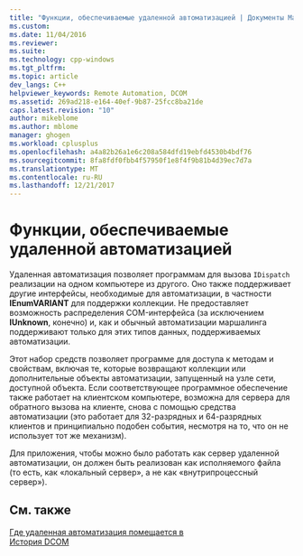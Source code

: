 ```yaml
---
title: "Функции, обеспечиваемые удаленной автоматизацией | Документы Майкрософт"
ms.custom: 
ms.date: 11/04/2016
ms.reviewer: 
ms.suite: 
ms.technology: cpp-windows
ms.tgt_pltfrm: 
ms.topic: article
dev_langs: C++
helpviewer_keywords: Remote Automation, DCOM
ms.assetid: 269ad218-e164-40ef-9b87-25fcc8ba21de
caps.latest.revision: "10"
author: mikeblome
ms.author: mblome
manager: ghogen
ms.workload: cplusplus
ms.openlocfilehash: a4a82b26a1e6c208a584dfd19ebfd4530b4bdf76
ms.sourcegitcommit: 8fa8fdf0fbb4f57950f1e8f4f9b81b4d39ec7d7a
ms.translationtype: MT
ms.contentlocale: ru-RU
ms.lasthandoff: 12/21/2017
---
```

# <a name="what-does-remote-automation-provide"></a>Функции, обеспечиваемые удаленной автоматизацией
Удаленная автоматизация позволяет программам для вызова `IDispatch` реализации на одном компьютере из другого. Оно также поддерживает другие интерфейсы, необходимые для автоматизации, в частности **IEnumVARIANT** для поддержки коллекции. Не предоставляет возможность распределения COM-интерфейса (за исключением **IUnknown**, конечно) и, как и обычный автоматизации маршалинга поддерживают только для этих типов данных, поддерживаемых автоматизации.  
  
 Этот набор средств позволяет программе для доступа к методам и свойствам, включая те, которые возвращают коллекции или дополнительные объекты автоматизации, запущенный на узле сети, доступной объекта. Если соответствующее программное обеспечение также работает на клиентском компьютере, возможна для сервера для обратного вызова на клиенте, снова с помощью средства автоматизации (это работает для 32-разрядных и 64-разрядных клиентов и принципиально подобен события, несмотря на то, что он не использует тот же механизм).  
  
 Для приложения, чтобы можно было работать как сервер удаленной автоматизации, он должен быть реализован как исполняемого файла (то есть, как «локальный сервер», а не как «внутрипроцессный сервер»).  
  
## <a name="see-also"></a>См. также  
 [Где удаленная автоматизация помещается в](where-does-remote-automation-fit-in-q.md)   
 [История DCOM](../mfc/history-of-dcom.md)
